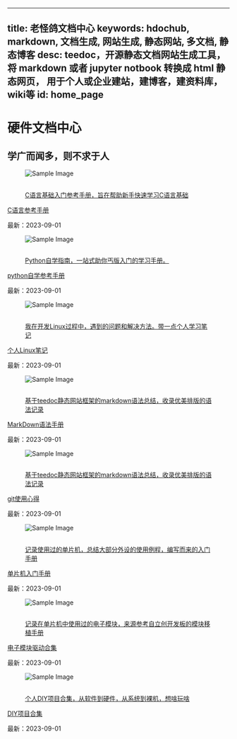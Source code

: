 
---
title: 老怪鸽文档中心
keywords: hdochub, markdown, 文档生成,  网站生成, 静态网站, 多文档, 静态博客
desc: teedoc，开源静态文档网站生成工具，将 markdown 或者 jupyter notbook 转换成 html 静态网页， 用于个人或企业建站，建博客，建资料库，wiki等
id: home_page
---

<div>
    <script src="/static/js/jquery.fullpage.min.js"></script>
    <link rel="stylesheet" href="/static/css/jquery.fullpage.min.css" type="text/css"/>
</div>

<div id="home_page">
    <div>
        <h1><span>硬件文档中心</span></h1>
        <h2>学广而闻多，则不求于人</h3>
    </div>
    <link rel="stylesheet" href="static/css/just-the-docs.css">
    <link rel="stylesheet" href="static/css/izmir.css">
    <link rel="stylesheet" href="static/css/docs.css">
    <link rel="stylesheet" href="static/css/fontawesome.min.css">
    <link rel="stylesheet" href="static/css/fa-solid.min.css"> 
    <script type="text/javascript" src="static/js/just-the-docs.js"></script>
    <meta name="viewport" content="width=device-width, initial-scale=1">
    <div id="main-content" class="home-content home-wrapper" role="main">
        <!-- 第一行-->
        <div class="col-4">
            <!-- C语言自学参考手册 -->
            <div class="col-item">
                <figure class="c4-izmir c4-border-corners-1 c4-image-zoom-out c4-gradient-bottom" tabindex="0"
                    style="--primary-color: #E0EAFC; --secondary-color: #CFDEF3; --text-color: #1f467b; --border-color: #1f467b; --image-opacity: .1;">
                    <img src="static/images/C.png" alt="Sample Image" />
                    <a href="/c-basics/index.html" class="article-a">
                        <figcaption class="c4-layout-top-left">
                            <div class="c4-reveal-down">
                                <div>
                                    <h2 style="margin-bottom: 5px;"></h2>
                                    <p>C语言基础入门参考手册，旨在帮助新手快速学习C语言基础</p>
                                </div>
                            </div>
                        </figcaption>
                </figure>
                <a href="/c-basics/index.html" class="article-a">
                    <p class="article-p-h">C语言参考手册</p>
                </a>
                <p class="article-p-t">最新：2023-09-01</font>
                </p>
            </div>
			<!-- python自学参考手册 -->
            <div class="col-item">
                <figure class="c4-izmir c4-border-corners-1 c4-image-zoom-out c4-gradient-bottom" tabindex="0"
                    style="--primary-color: #E0EAFC; --secondary-color: #CFDEF3; --text-color: #1f467b; --border-color: #1f467b; --image-opacity: .1;">
                    <img src="static/images/python-img.png" alt="Sample Image" />
                    <a href="/python/index.html" class="article-a">
                        <figcaption class="c4-layout-top-left">
                            <div class="c4-reveal-down">
                                <div>
                                    <h2 style="margin-bottom: 5px;"></h2>
                                    <p>Python自学指南，一站式助你丐版入门的学习手册。</p>
                                </div>
                            </div>
                        </figcaption>
                </figure>
                <a href="/python/index.html" class="article-a">
                    <p class="article-p-h">python自学参考手册</p>
                </a>
                <p class="article-p-t">最新：2023-09-01</font>
                </p>
            </div>
            <!-- 个人Linux笔记 -->
            <div class="col-item">
                <figure class="c4-izmir c4-border-corners-1 c4-image-zoom-out c4-gradient-bottom" tabindex="0"
                    style="--primary-color: #E0EAFC; --secondary-color: #CFDEF3; --text-color: #1f467b; --border-color: #1f467b; --image-opacity: .1;">
                    <img src="static/images/linux.png" alt="Sample Image" />
                    <a href="/linux/index.html" class="article-a">
                        <figcaption class="c4-layout-top-left">
                            <div class="c4-reveal-down">
                                <div>
                                    <h2 style="margin-bottom: 5px;"></h2>
                                    <p>我在开发Linux过程中，遇到的问题和解决方法。带一点个人学习笔记</p>
                                </div>
                            </div>
                        </figcaption>
                </figure>
                <a href="/linux/index.html" class="article-a">
                    <p class="article-p-h">个人Linux笔记</p>
                </a>
                <p class="article-p-t">最新：2023-09-01</font>
                </p>
            </div>
			<!-- MarkDown语法手册-->
			<div class="col-item">
				<figure class="c4-izmir c4-border-corners-1 c4-image-zoom-out c4-gradient-bottom" tabindex="0"
					style="--primary-color: #E0EAFC; --secondary-color: #CFDEF3; --text-color: #1f467b; --border-color: #1f467b; --image-opacity: .1;">
					<img src="static/images/md.jpg" alt="Sample Image" />
					<a href="/markdown/index.html" class="article-a">
						<figcaption class="c4-layout-top-left">
							<div class="c4-reveal-down">
								<div>
									<h2 style="margin-bottom: 5px;"></h2>
									<p>基于teedoc静态网站框架的markdown语法总结，收录优美排版的语法记录</p>
								</div>
							</div>
						</figcaption>
				</figure>
				<a href="/markdown/index.html" class="article-a">
					<p class="article-p-h">MarkDown语法手册</p>
				</a>
				<p class="article-p-t">最新：2023-09-01</font>
				</p>
			</div>
		</div>
        <!-- 第二行 -->
        <div class="col-4">
            <!-- git使用心得 -->
			<div class="col-item">
				<figure class="c4-izmir c4-border-corners-1 c4-image-zoom-out c4-gradient-bottom" tabindex="0"
					style="--primary-color: #E0EAFC; --secondary-color: #CFDEF3; --text-color: #1f467b; --border-color: #1f467b; --image-opacity: .1;">
					<img src="static/images/git.png" alt="Sample Image" />
					<a href="/git/index.html" class="article-a">
						<figcaption class="c4-layout-top-left">
							<div class="c4-reveal-down">
								<div>
									<h2 style="margin-bottom: 5px;"></h2>
									<p>基于teedoc静态网站框架的markdown语法总结，收录优美排版的语法记录</p>
								</div>
							</div>
						</figcaption>
				</figure>
				<a href="/git/index.html" class="article-a">
					<p class="article-p-h">git使用心得</p>
				</a>
				<p class="article-p-t">最新：2023-09-01</font>
				</p>
			</div>
            <!-- 单片机入门手册 -->
            <div class="col-item">
				<figure class="c4-izmir c4-border-corners-1 c4-image-zoom-out c4-gradient-bottom" tabindex="0"
					style="--primary-color: #E0EAFC; --secondary-color: #CFDEF3; --text-color: #1f467b; --border-color: #1f467b; --image-opacity: .1;">
					<img src="static/images/mcu.jpg" alt="Sample Image" />
					<a href="/mcu/index.html" class="article-a">
						<figcaption class="c4-layout-top-left">
							<div class="c4-reveal-down">
								<div>
									<h2 style="margin-bottom: 5px;"></h2>
									<p>记录使用过的单片机，总结大部分外设的使用例程，编写而来的入门手册</p>
								</div>
							</div>
						</figcaption>
				</figure>
				<a href="/mcu/index.html" class="article-a">
					<p class="article-p-h">单片机入门手册</p>
				</a>
				<p class="article-p-t">最新：2023-09-01</font>
				</p>
			</div>
            <!-- 电子模块驱动合集 -->
            <div class="col-item">
				<figure class="c4-izmir c4-border-corners-1 c4-image-zoom-out c4-gradient-bottom" tabindex="0"
					style="--primary-color: #E0EAFC; --secondary-color: #CFDEF3; --text-color: #1f467b; --border-color: #1f467b; --image-opacity: .1;">
					<img src="static/images/module.png" alt="Sample Image" />
					<a href="/module/index.html" class="article-a">
						<figcaption class="c4-layout-top-left">
							<div class="c4-reveal-down">
								<div>
									<h2 style="margin-bottom: 5px;"></h2>
									<p>记录在单片机中使用过的电子模块，来源参考自立创开发板的模块移植手册</p>
								</div>
							</div>
						</figcaption>
				</figure>
				<a href="/module/index.html" class="article-a">
					<p class="article-p-h">电子模块驱动合集</p>
				</a>
				<p class="article-p-t">最新：2023-09-01</font>
				</p>
			</div>
            <!-- DIY项目合集 -->
            <div class="col-item">
				<figure class="c4-izmir c4-border-corners-1 c4-image-zoom-out c4-gradient-bottom" tabindex="0"
					style="--primary-color: #E0EAFC; --secondary-color: #CFDEF3; --text-color: #1f467b; --border-color: #1f467b; --image-opacity: .1;">
					<img src="static/images/diy.png" alt="Sample Image" />
					<a href="/diy/index.html" class="article-a">
						<figcaption class="c4-layout-top-left">
							<div class="c4-reveal-down">
								<div>
									<h2 style="margin-bottom: 5px;"></h2>
									<p>个人DIY项目合集，从软件到硬件，从系统到裸机，想啥玩啥</p>
								</div>
							</div>
						</figcaption>
				</figure>
				<a href="/diy/index.html" class="article-a">
					<p class="article-p-h">DIY项目合集</p>
				</a>
				<p class="article-p-t">最新：2023-09-01</font>
				</p>
			</div>
        </div>	
	</div>		
</div>



<!-- 
<div id="fullpage">
    <div class="section" style="height: 100vh;">
        <div>
            <h1><span>硬件文档中心</span></h1>
            <h3>学广而闻多，则不求于人</h3>
        </div>
        <div class="big_btn_wrapper">
            <div class="big_btn">
                <a href="/doc1/" id="learn_more">了解更多</a>
            </div>
            <div class="big_btn">
                <a href="/get_started/zh/">开始使用</a>
            </div>
        </div>
    </div>
    
</div> -->

<!-- <div>
<script type='text/javascript'>
    $(document).ready(function () {
        var html = $("#page_footer").html();
        $("#page_footer").remove();
        $("#fullpage").append('<div id="page_footer" class="section fp-auto-height">' + html + "</div>");
        var nav_height = $("#navbar").height();
        $('#fullpage').fullpage({
            menu: '#navbar',
            navigation: true,
            css3: true,
            // dragAndMove: true,
            paddingBottom: nav_height + "px"
            // scrollOverflow: true,
            // scrollOverflowReset: true,
            // fixedElements: "#navbar"
        });
        $("#learn_more").on("click", function(){
            $.fn.fullpage.moveTo(2);
        });
        $("#to_top").on("click", function(){
            $.fn.fullpage.moveTo(1);
        });
    });
</script>
</div>   -->

<canvas id="backgroundCanvas"  style="top:0; bottom:0; left:0; right:0; position:fixed; z-index: -99;">
</canvas>
<script>
    var isDark = false;
    function createCanvas(dark = null){
        var c=document.getElementById("backgroundCanvas");
        c.height = document.body.clientHeight;
        c.width = document.body.clientWidth;
        var ctx=c.getContext("2d");
        if(dark == null){
            if(getTheme() == "dark"){
                dark = true;
            }else{
                dark = false;
            }
        }
        if(dark){
            ctx.fillStyle="#171717";
            isDark = true;
        }else{
            ctx.fillStyle="#f6f6f6";
            isDark = false;
        }
        var rect = [
    [0.05, 0.3, 0.05, 0.03],
    [0.1, 0.6, 0.05, 0.03],
    [0.12, 0.4, 0.05, 0.13],
    [0.22, 0.35, 0.13, 0.12],
    [0.05, 0.8, 0.1, 0.1],
    [0.18, 0.7, 0.16, 0.14],
    [0.95, 0.2, 0.05, 0.03],
    [0.9, 0.6, 0.05, 0.03],
    [0.7, 0.5, 0.05, 0.13],
    [0.78, 0.35, 0.13, 0.12],
    [0.8, 0.8, 0.16, 0.14],
    [0.6, 0.7, 0.1, 0.24],
    ];
        rect.forEach(function(v, index, array) {
            ctx.fillRect(v[0] * c.width, v[1] * c.height, v[2] * c.width, v[3] * c.height);
        });
    }
    $(window).resize(function() {
        createCanvas();
    });
    $("#themes").on("click", function(){
        createCanvas(!isDark);
    });
    $().ready(function(){
            createCanvas();
        });
</script>
